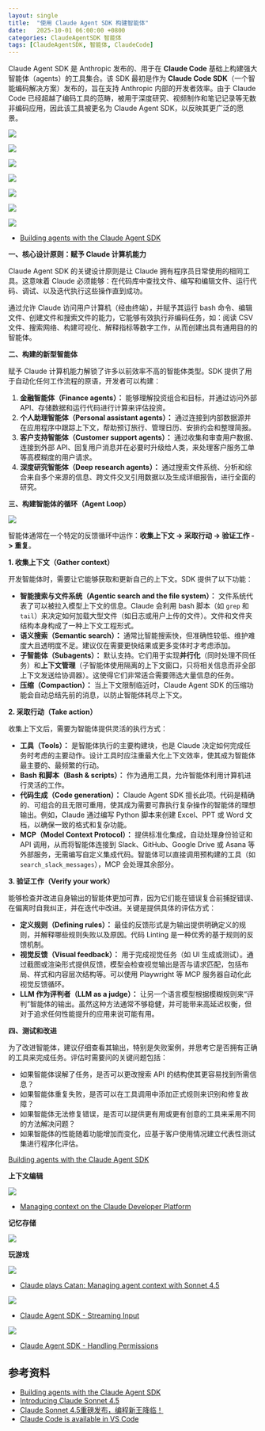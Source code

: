 ```yaml
---
layout: single
title:  "使用 Claude Agent SDK 构建智能体"
date:   2025-10-01 06:00:00 +0800
categories: ClaudeAgentSDK 智能体
tags: [ClaudeAgentSDK, 智能体, ClaudeCode]
---
```


Claude Agent SDK 是 Anthropic 发布的、用于在 **Claude Code** 基础上构建强大智能体（agents）的工具集合。该 SDK 最初是作为 **Claude Code SDK**（一个智能编码解决方案）发布的，旨在支持 Anthropic 内部的开发者效率。由于 Claude Code 已经超越了编码工具的范畴，被用于深度研究、视频制作和笔记记录等无数非编码应用，因此该工具被更名为 Claude Agent SDK，以反映其更广泛的愿景。

<!--more-->

![](/images/2025/ClaudeCode/ClaudeAgentSDK/1-Overview.png)

![](/images/2025/ClaudeCode/ClaudeAgentSDK/2-Agents.png)

![](/images/2025/ClaudeCode/ClaudeAgentSDK/3-Core-Tech.png)

![](/images/2025/ClaudeCode/ClaudeAgentSDK/4-Orchestration.png)

![](/images/2025/ClaudeCode/ClaudeAgentSDK/5-Tools.png)

![](/images/2025/ClaudeCode/ClaudeAgentSDK/6-Permissions.png)

![](/images/2025/ClaudeCode/ClaudeAgentSDK/7-Production-readiness.png)

- [Building agents with the Claude Agent SDK](https://www.youtube.com/watch?v=OZ-aLrJ0oVg)


**一、核心设计原则：赋予 Claude 计算机能力**

Claude Agent SDK 的关键设计原则是让 Claude 拥有程序员日常使用的相同工具。这意味着 Claude 必须能够：在代码库中查找文件、编写和编辑文件、运行代码、调试、以及迭代执行这些操作直到成功。

通过允许 Claude 访问用户计算机（经由终端），并赋予其运行 bash 命令、编辑文件、创建文件和搜索文件的能力，它能够有效执行非编码任务，如：阅读 CSV 文件、搜索网络、构建可视化、解释指标等数字工作，从而创建出具有通用目的的智能体。

**二、构建的新型智能体**

赋予 Claude 计算机能力解锁了许多以前效率不高的智能体类型。SDK 提供了用于自动化任何工作流程的原语，开发者可以构建：

1.  **金融智能体（Finance agents）：** 能够理解投资组合和目标，并通过访问外部 API、存储数据和运行代码进行计算来评估投资。
2.  **个人助理智能体（Personal assistant agents）：** 通过连接到内部数据源并在应用程序中跟踪上下文，帮助预订旅行、管理日历、安排约会和整理简报。
3.  **客户支持智能体（Customer support agents）：** 通过收集和审查用户数据、连接到外部 API、回复用户消息并在必要时升级给人类，来处理客户服务工单等高模糊度的用户请求。
4.  **深度研究智能体（Deep research agents）：** 通过搜索文件系统、分析和综合来自多个来源的信息、跨文件交叉引用数据以及生成详细报告，进行全面的研究。

**三、构建智能体的循环（Agent Loop）**

![](/images/2025/ClaudeCode/ClaudeAgentSDK/Loop.webp)

智能体通常在一个特定的反馈循环中运作：**收集上下文 -> 采取行动 -> 验证工作 -> 重复**。

**1. 收集上下文（Gather context）**

开发智能体时，需要让它能够获取和更新自己的上下文。SDK 提供了以下功能：

*   **智能搜索与文件系统（Agentic search and the file system）：** 文件系统代表了可以被拉入模型上下文的信息。Claude 会利用 bash 脚本（如 `grep` 和 `tail`）来决定如何加载大型文件（如日志或用户上传的文件）。文件和文件夹结构本身构成了一种上下文工程形式。
*   **语义搜索（Semantic search）：** 通常比智能搜索快，但准确性较低、维护难度大且透明度不足。建议仅在需要更快结果或更多变体时才考虑添加。
*   **子智能体（Subagents）：** 默认支持。它们用于实现**并行化**（同时处理不同任务）和**上下文管理**（子智能体使用隔离的上下文窗口，只将相关信息而非全部上下文发送给协调器）。这使得它们非常适合需要筛选大量信息的任务。
*   **压缩（Compaction）：** 当上下文限制临近时，Claude Agent SDK 的压缩功能会自动总结先前的消息，以防止智能体耗尽上下文。

**2. 采取行动（Take action）**

收集上下文后，需要为智能体提供灵活的执行方式：

*   **工具（Tools）：** 是智能体执行的主要构建块，也是 Claude 决定如何完成任务时考虑的主要动作。设计工具时应注重最大化上下文效率，使其成为智能体最主要的、最频繁的行动。
*   **Bash 和脚本（Bash & scripts）：** 作为通用工具，允许智能体利用计算机进行灵活的工作。
*   **代码生成（Code generation）：** Claude Agent SDK 擅长此项。代码是精确的、可组合的且无限可重用，使其成为需要可靠执行复杂操作的智能体的理想输出。例如，Claude 通过编写 Python 脚本来创建 Excel、PPT 或 Word 文档，以确保一致的格式和复杂功能。
*   **MCP（Model Context Protocol）：** 提供标准化集成，自动处理身份验证和 API 调用，从而将智能体连接到 Slack、GitHub、Google Drive 或 Asana 等外部服务，无需编写自定义集成代码。智能体可以直接调用预构建的工具（如 `search_slack_messages`），MCP 会处理其余部分。

**3. 验证工作（Verify your work）**

能够检查并改进自身输出的智能体更加可靠，因为它们能在错误复合前捕捉错误、在偏离时自我纠正，并在迭代中改进。关键是提供具体的评估方式：

*   **定义规则（Defining rules）：** 最佳的反馈形式是为输出提供明确定义的规则，并解释哪些规则失败以及原因。代码 Linting 是一种优秀的基于规则的反馈机制。
*   **视觉反馈（Visual feedback）：** 用于完成视觉任务（如 UI 生成或测试）。通过截图或渲染形式提供反馈，模型会检查视觉输出是否与请求匹配，包括布局、样式和内容层次结构等。可以使用 Playwright 等 MCP 服务器自动化此视觉反馈循环。
*   **LLM 作为评判者（LLM as a judge）：** 让另一个语言模型根据模糊规则来“评判”智能体的输出。虽然这种方法通常不够稳健，并可能带来高延迟权衡，但对于追求任何性能提升的应用来说可能有用。

**四、测试和改进**

为了改进智能体，建议仔细查看其输出，特别是失败案例，并思考它是否拥有正确的工具来完成任务。评估时需要问的关键问题包括：

*   如果智能体误解了任务，是否可以更改搜索 API 的结构使其更容易找到所需信息？
*   如果智能体重复失败，是否可以在工具调用中添加正式规则来识别和修复故障？
*   如果智能体无法修复错误，是否可以提供更有用或更有创意的工具来采用不同的方法解决问题？
*   如果智能体的性能随着功能增加而变化，应基于客户使用情况建立代表性测试集进行程序化评估。

[Building agents with the Claude Agent SDK](https://www.anthropic.com/engineering/building-agents-with-the-claude-agent-sdk)


**上下文编辑** 

![](/images/2025/ClaudeCode/ClaudeAgentSDK/Context-editing.webp)

- [Managing context on the Claude Developer Platform](https://www.anthropic.com/news/context-management)

**记忆存储**

![](/images/2025/ClaudeCode/ClaudeAgentSDK/Memory.png)

**玩游戏**

![](/images/2025/ClaudeCode/ClaudeAgentSDK/Game.jpeg)

- [Claude plays Catan: Managing agent context with Sonnet 4.5](https://www.youtube.com/watch?v=BER3EhUIyz0)


![](/images/2025/ClaudeCode/ClaudeAgentSDK/How-it-Works.jpeg)
- [Claude Agent SDK - Streaming Input](https://docs.claude.com/en/api/agent-sdk/streaming-vs-single-mode)

![](/images/2025/ClaudeCode/ClaudeAgentSDK/Permission-Flow-Diagram.jpeg)
- [Claude Agent SDK - Handling Permissions](https://docs.claude.com/en/api/agent-sdk/permissions)


## 参考资料
- [Building agents with the Claude Agent SDK](https://www.anthropic.com/engineering/building-agents-with-the-claude-agent-sdk)
- [Introducing Claude Sonnet 4.5](https://www.anthropic.com/news/claude-sonnet-4-5)
- [Claude Sonnet 4.5重磅发布，编程新王降临！](https://mp.weixin.qq.com/s/RbHslSli5d69LEPqiI5YHg)
- [Claude Code is available in VS Code](https://www.youtube.com/watch?v=IpFG_K-1xog)

